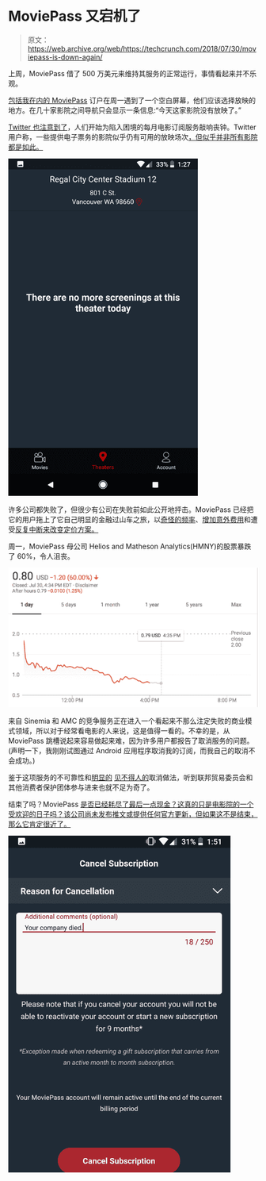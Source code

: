 # MoviePass 又宕机了

> 原文：<https://web.archive.org/web/https://techcrunch.com/2018/07/30/moviepass-is-down-again/>

上周，MoviePass 借了 500 万美元来维持其服务的正常运行，事情看起来并不乐观。

[包括我在内的 MoviePass](https://web.archive.org/web/20230307140341/https://techcrunch.com/tag/moviepass/) 订户在周一遇到了一个空白屏幕，他们应该选择放映的地方。在几十家影院之间导航只会显示一条信息:“今天这家影院没有放映了。”

[Twitter 也注意到了](https://web.archive.org/web/20230307140341/https://twitter.com/search?f=tweets&vertical=news&q=moviepass%20down&src=typd)，人们开始为陷入困境的每月电影订阅服务敲响丧钟。Twitter 用户称，一些提供电子票务的影院似乎仍有可用的放映场次[，但似乎并非所有影院都是如此。](https://web.archive.org/web/20230307140341/https://twitter.com/mpinchera/status/1024023863389302784?s=21)

![](img/b82663f71a97e00e672d98c1b7c73f55.png)

许多公司都失败了，但很少有公司在失败前如此公开地抨击。MoviePass 已经把它的用户拖上了它自己明显的金融过山车之旅，以[奇怪的频率](https://web.archive.org/web/20230307140341/https://techcrunch.com/2018/05/02/moviepass-brings-back-unlimited-movie-subscription-plan/)、[增加意外费用](https://web.archive.org/web/20230307140341/https://techcrunch.com/2018/07/05/moviepass-peak-pricing/)和遭受[反复中断来改变定价方案。](https://web.archive.org/web/20230307140341/https://techcrunch.com/2018/07/07/moviepass-offers-ticket-refund-after-friday-night-outage/)

周一，MoviePass 母公司 Helios and Matheson Analytics(HMNY)的股票暴跌了 60%，令人沮丧。

![](img/369f8b9dc41855b880d56ee1e082042a.png)

来自 Sinemia 和 AMC 的竞争服务正在进入一个看起来不那么注定失败的商业模式领域，所以对于经常看电影的人来说，这是值得一看的。不幸的是，从 MoviePass 跳槽说起来容易做起来难，因为许多用户都报告了取消服务的问题。(声明一下，我刚刚试图通过 Android 应用程序取消我的订阅，而我自己的取消不会成功。)

鉴于这项服务的不可靠性和[明显的](https://web.archive.org/web/20230307140341/https://twitter.com/ErinESchaefer/status/1024034815492931584) [见不得人的](https://web.archive.org/web/20230307140341/https://twitter.com/adhdproductions/status/1024009222848163840)取消做法，听到联邦贸易委员会和其他消费者保护团体参与进来也就不足为奇了。

结束了吗？MoviePass [是否已经耗尽了最后一点现金？这真的只是电影院的一个受欢迎的日子吗？该公司尚未发布推文或提供任何官方更新，但如果这不是结束，那么它肯定很近了。](https://web.archive.org/web/20230307140341/https://techcrunch.com/2018/07/02/moviepass-parent-says-it-may-sell-up-to-1-2b-in-equity-and-debt-to-finance-operations-and-growth/)

![](img/ba50f24a42242df3e686f50ea947c381.png)